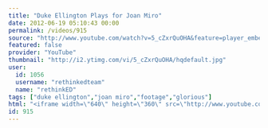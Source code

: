 ```yaml
---
title: "Duke Ellington Plays for Joan Miro"
date: 2012-06-19 05:10:43 00:00
permalink: /videos/915
source: "http://www.youtube.com/watch?v=5_cZxrQuOHA&feature=player_embedded#!"
featured: false
provider: "YouTube"
thumbnail: "http://i2.ytimg.com/vi/5_cZxrQuOHA/hqdefault.jpg"
user:
  id: 1056
  username: "rethinkedteam"
  name: "rethinkED"
tags: ["duke ellington","joan miro","footage","glorious"]
html: "<iframe width=\"640\" height=\"360\" src=\"http://www.youtube.com/embed/5_cZxrQuOHA?wmode=transparent&fs=1&feature=oembed\" frameborder=\"0\" allowfullscreen></iframe>"
id: 915
---
```


